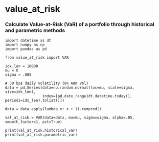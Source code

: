 # value_at_risk

### Calculate Value-at-Risk (VaR) of a portfolio through historical and parametric methods


```buildoutcfg
import datetime as dt
import numpy as np
import pandas as pd

from value_at_risk import VAR 

idx_len = 10000
mu = 0
sigma = .005

# 50 bps daily volatility (8% Ann Vol)
data = pd.Series(data=np.random.normal(loc=mu, scale=sigma, size=idx_len),
                 index=[pd.date_range(dt.datetime.today(), periods=idx_len).tolist()])
                 
data = data.apply(lambda x: x + 1).cumprod()

val_at_risk = VAR(data=data, mu=mu, sigma=sigma, alpha=.05, smooth_factor=1, pct=True)

print(val_at_risk.historical_var)
print(val_at_risk.parametric_var)
```
